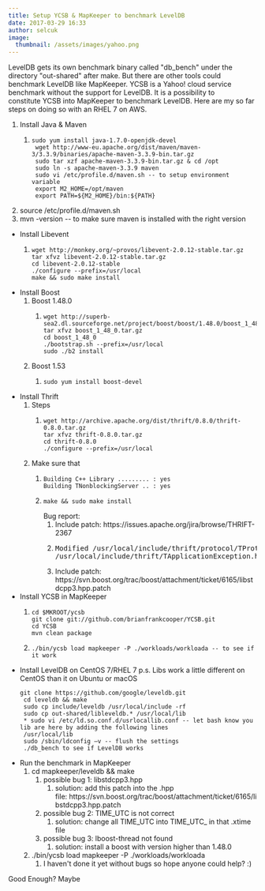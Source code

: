 ```yaml
---
title: Setup YCSB & MapKeeper to benchmark LevelDB
date: 2017-03-29 16:33
author: selcuk
image: 
  thumbnail: /assets/images/yahoo.png
---
```

LevelDB gets its own benchmark binary called "db_bench" under the directory "out-shared" after make. But there are other tools could benchmark LevelDB like MapKeeper. YCSB is a Yahoo! cloud service benchmark without the support for LevelDB. It is a possibility to constitute YCSB into MapKeeper to benchmark LevelDB. Here are my so far steps on doing so with an RHEL 7 on AWS.
<ol>
 	<li>Install Java &amp; Maven
<ol>
 	<li>
<pre><code>sudo yum install java-1.7.0-openjdk-devel
 wget http://www-eu.apache.org/dist/maven/maven-3/3.3.9/binaries/apache-maven-3.3.9-bin.tar.gz
 sudo tar xzf apache-maven-3.3.9-bin.tar.gz &amp; cd /opt
 sudo ln -s apache-maven-3.3.9 maven
 sudo vi /etc/profile.d/maven.sh -- to setup environment variable
 export M2_HOME=/opt/maven
 export PATH=${M2_HOME}/bin:${PATH}</code></pre>
</li>
</ol>
</li>
 	<li>source /etc/profile.d/maven.sh</li>
 	<li>mvn -version -- to make sure maven is installed with the right version</li>
</ol>
<ul>
 	<li>Install Libevent
<ol>
 	<li>
<pre><code>wget http://monkey.org/~provos/libevent-2.0.12-stable.tar.gz
tar xfvz libevent-2.0.12-stable.tar.gz
cd libevent-2.0.12-stable
./configure --prefix=/usr/local
make &amp;&amp; sudo make install</code></pre>
</li>
</ol>
</li>
 	<li>Install Boost
<ol>
 	<li>Boost 1.48.0
<ol>
 	<li>
<pre><code>wget http://superb-sea2.dl.sourceforge.net/project/boost/boost/1.48.0/boost_1_48_0.tar.gz
tar xfvz boost_1_48_0.tar.gz
cd boost_1_48_0
./bootstrap.sh --prefix=/usr/local
sudo ./b2 install </code></pre>
</li>
</ol>
</li>
 	<li>Boost 1.53
<ol>
 	<li>
<div class="post-text">
<pre class="lang-c prettyprint prettyprinted"><code><span class="pln">sudo yum install boost</span><span class="pun">-</span><span class="pln">devel</span></code></pre>
</div></li>
</ol>
</li>
</ol>
</li>
 	<li>Install Thrift
<ol>
 	<li>Steps
<ol>
 	<li>
<pre><code>wget http://archive.apache.org/dist/thrift/0.8.0/thrift-0.8.0.tar.gz
tar xfvz thrift-0.8.0.tar.gz
cd thrift-0.8.0
./configure --prefix=/usr/local</code></pre>
</li>
</ol>
</li>
 	<li>Make sure that
<ol>
 	<li>
<pre><code>Building C++ Library ......... : yes
Building TNonblockingServer .. : yes</code></pre>
</li>
 	<li>
<pre><code>make &amp;&amp; sudo make install</code></pre>
Bug report:
<ol>
 	<li>Include patch: https://issues.apache.org/jira/browse/THRIFT-2367</li>
 	<li>
<pre>Modified /usr/local/include/thrift/protocol/TProtocol.h and
/usr/local/include/thrift/TApplicationException.h to include &lt;stdint.h&gt;</pre>
</li>
 	<li>Include patch: https://svn.boost.org/trac/boost/attachment/ticket/6165/libstdcpp3.hpp.patch</li>
</ol>
</li>
</ol>
</li>
</ol>
</li>
 	<li>Install YCSB in MapKeeper
<ol>
 	<li>
<pre><code>cd $MKROOT/ycsb
git clone git://github.com/brianfrankcooper/YCSB.git
cd YCSB
mvn clean package</code></pre>
</li>
 	<li>
<pre><code>./bin/ycsb load mapkeeper -P ./workloads/workloada -- to see if it work</code></pre>
</li>
</ol>
</li>
 	<li>Install LevelDB on CentOS 7/RHEL 7
p.s. Libs work a little different on CentOS than it on Ubuntu or macOS
<pre><code>git clone https://github.com/google/leveldb.git
 cd leveldb &amp;&amp; make
 sudo cp include/leveldb /usr/local/include -rf
 sudo cp out-shared/libleveldb.* /usr/local/lib
 * sudo vi /etc/ld.so.conf.d/usrlocallib.conf -- let bash know you lib are here by adding the following lines
 /usr/local/lib
 sudo /sbin/ldconfig –v -- flush the settings
 ./db_bench to see if LevelDB works</code></pre>
</li>
 	<li>Run the benchmark in MapKeeper
<ol>
 	<li>cd mapkeeper/leveldb &amp;&amp; make
<ol>
 	<li>possible bug 1: libstdcpp3.hpp
<ol>
 	<li>solution: add this patch into the .hpp file: https://svn.boost.org/trac/boost/attachment/ticket/6165/libstdcpp3.hpp.patch</li>
</ol>
</li>
 	<li>possible bug 2: TIME_UTC is not correct
<ol>
 	<li>solution: change all TIME_UTC into TIME_UTC_ in that .xtime file</li>
</ol>
</li>
 	<li>possible bug 3: lboost-thread not found
<ol>
 	<li>solution: install a boost with version higher than 1.48.0</li>
</ol>
</li>
</ol>
</li>
 	<li>./bin/ycsb load mapkeeper -P ./workloads/workloada
<ol>
 	<li>I haven't done it yet without bugs so hope anyone could help? :)</li>
</ol>
</li>
</ol>
</li>
</ul>
Good Enough? Maybe
